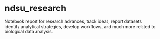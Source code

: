 ndsu_research
=============

Notebook report for research advances, track ideas, report datasets, identify analytical strategies, develop workflows, and much more related to biological data analysis.
